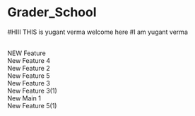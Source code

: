 # Grader_School
#HIII THIS is yugant verma welcome here
#I am yugant verma

<br> NEW Feature
<br> New Feature 4
<br> New Feature 2
<br> New Feature 5
<br> New Feature 3
<br> New Feature 3(1)
<br> New Main 1
<br> New Feature 5(1)

